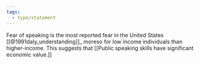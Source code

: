 ```yaml
---
tags:
  - type/statement
---
```

Fear of speaking is the most reported fear in the United States [[@1991daly_understanding]]_ moreso for low income individuals than higher-income. This suggests that [[Public speaking skills have significant economic value.]]